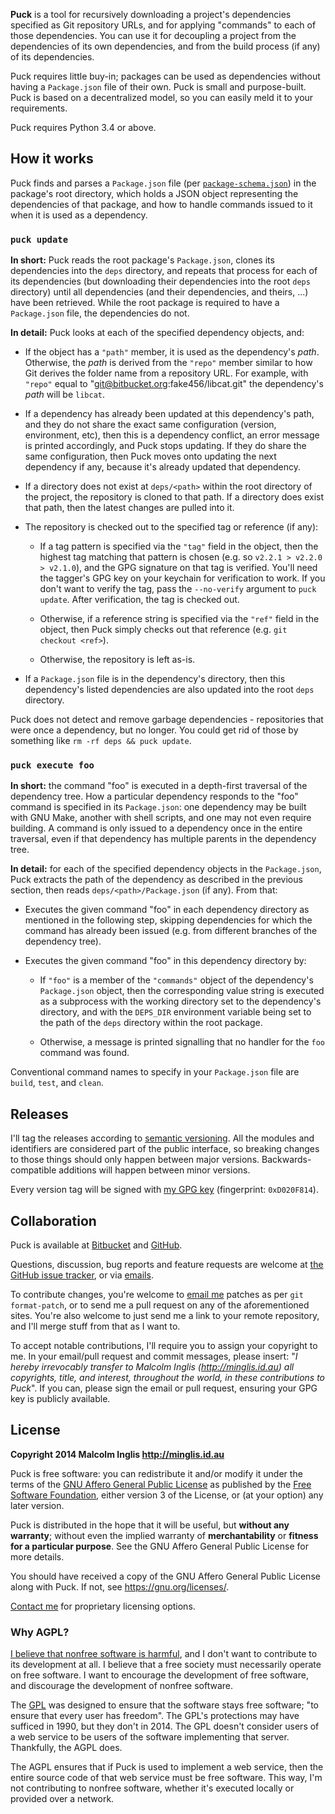 
**Puck** is a tool for recursively downloading a project's dependencies specified as Git repository URLs, and for applying "commands" to each of those dependencies. You can use it for decoupling a project from the dependencies of its own dependencies, and from the build process (if any) of its dependencies.

Puck requires little buy-in; packages can be used as dependencies without having a `Package.json` file of their own. Puck is small and purpose-built. Puck is based on a decentralized model, so you can easily meld it to your requirements.

Puck requires Python 3.4 or above.



## How it works

Puck finds and parses a `Package.json` file (per [`package-schema.json`](package-schema.json)) in the package's root directory, which holds a JSON object representing the dependencies of that package, and how to handle commands issued to it when it is used as a dependency.


### `puck update`

**In short:** Puck reads the root package's `Package.json`, clones its dependencies into the `deps` directory, and repeats that process for each of its dependencies (but downloading their dependencies into the root `deps` directory)  until all dependencies (and their dependencies, and theirs, ...) have been retrieved. While the root package is required to have a `Package.json` file, the dependencies do not.

**In detail:** Puck looks at each of the specified dependency objects, and:

- If the object has a `"path"` member, it is used as the dependency's *path*. Otherwise, the *path* is derived from the `"repo"` member similar to how Git derives the folder name from a repository URL. For example, with `"repo"` equal to "git@bitbucket.org:fake456/libcat.git" the dependency's *path* will be `libcat`.

- If a dependency has already been updated at this dependency's path, and they do not share the exact same configuration (version, environment, etc), then this is a dependency conflict, an error message is printed accordingly, and Puck stops updating. If they do share the same configuration, then Puck moves onto updating the next dependency if any, because it's already updated that dependency.

- If a directory does not exist at `deps/<path>` within the root directory of the project, the repository is cloned to that path. If a directory does exist that path, then the latest changes are pulled into it.

- The repository is checked out to the specified tag or reference (if any):

  - If a tag pattern is specified via the `"tag"` field in the object, then the highest tag matching that pattern is chosen (e.g. so `v2.2.1 > v2.2.0 > v2.1.0`), and the GPG signature on that tag is verified. You'll need the tagger's GPG key on your keychain for verification to work. If you don't want to verify the tag, pass the `--no-verify` argument to `puck update`. After verification, the tag is checked out.

  - Otherwise, if a reference string is specified via the `"ref"` field in the object, then Puck simply checks out that reference (e.g. `git checkout <ref>`).

  - Otherwise, the repository is left as-is.

- If a `Package.json` file is in the dependency's directory, then this dependency's listed dependencies are also updated into the root `deps` directory.

Puck does not detect and remove garbage dependencies - repositories that were once a dependency, but no longer. You could get rid of those by something like `rm -rf deps && puck update`.


### `puck execute foo`

**In short:** the command "foo" is executed in a depth-first traversal of the dependency tree. How a particular dependency responds to the "foo" command is specified in its `Package.json`: one dependency may be built with GNU Make, another with shell scripts, and one may not even require building. A command is only issued to a dependency once in the entire traversal, even if that dependency has multiple parents in the dependency tree.

**In detail:** for each of the specified dependency objects in the `Package.json`, Puck extracts the path of the dependency as described in the previous section, then reads `deps/<path>/Package.json` (if any). From that:

- Executes the given command "foo" in each dependency directory as mentioned in the following step, skipping dependencies for which the command has already been issued (e.g. from different branches of the dependency tree).

- Executes the given command "foo" in this dependency directory by:

  - If `"foo"` is a member of the `"commands"` object of the dependency's `Package.json` object, then the corresponding value string is executed as a subprocess with the working directory set to the dependency's directory, and with the `DEPS_DIR` environment variable being set to the path of the `deps` directory within the root package.

  - Otherwise, a message is printed signalling that no handler for the `foo` command was found.

Conventional command names to specify in your `Package.json` file are `build`, `test`, and `clean`.


## Releases

I'll tag the releases according to [semantic versioning](http://semver.org/spec/v2.0.0.html). All the modules and identifiers are considered part of the public interface, so breaking changes to those things should only happen between major versions. Backwards-compatible additions will happen between minor versions.

Every version tag will be signed with [my GPG key](http://pool.sks-keyservers.net/pks/lookup?op=vindex&search=0xD020F814) (fingerprint: `0xD020F814`).



## Collaboration

Puck is available at [Bitbucket](https://bitbucket.org/mcinglis/puck) and [GitHub](https://github.com/mcinglis/puck).

Questions, discussion, bug reports and feature requests are welcome at [the GitHub issue tracker](https://github.com/mcinglis/puck/issues), or via [emails](mailto:me@minglis.id.au).

To contribute changes, you're welcome to [email me](mailto:me@minglis.id.au) patches as per `git format-patch`, or to send me a pull request on any of the aforementioned sites. You're also welcome to just send me a link to your remote repository, and I'll merge stuff from that as I want to.

To accept notable contributions, I'll require you to assign your copyright to me. In your email/pull request and commit messages, please insert: "*I hereby irrevocably transfer to Malcolm Inglis (http://minglis.id.au) all copyrights, title, and interest, throughout the world, in these contributions to Puck*". If you can, please sign the email or pull request, ensuring your GPG key is publicly available.


## License

**Copyright 2014 Malcolm Inglis <http://minglis.id.au>**

Puck is free software: you can redistribute it and/or modify it under the terms of the [GNU Affero General Public License](https://gnu.org/licenses/agpl.html) as published by the [Free Software Foundation](https://fsf.org), either version 3 of the License, or (at your option) any later version.

Puck is distributed in the hope that it will be useful, but **without any warranty**; without even the implied warranty of **merchantability** or **fitness for a particular purpose**. See the GNU Affero General Public License for more details.

You should have received a copy of the GNU Affero General Public License along with Puck. If not, see <https://gnu.org/licenses/>.

[Contact me](mailto:me@minglis.id.au) for proprietary licensing options.

### Why AGPL?

[I believe that nonfree software is harmful](http://minglis.id.au/blog/2014/04/09/free-software-free-society.html), and I don't want to contribute to its development at all. I believe that a free society must necessarily operate on free software. I want to encourage the development of free software, and discourage the development of nonfree software.

The [GPL](https://gnu.org/licenses/gpl.html) was designed to ensure that the software stays free software; "to ensure that every user has freedom". The GPL's protections may have sufficed in 1990, but they don't in 2014. The GPL doesn't consider users of a web service to be users of the software implementing that server. Thankfully, the AGPL does.

The AGPL ensures that if Puck is used to implement a web service, then the entire source code of that web service must be free software. This way, I'm not contributing to nonfree software, whether it's executed locally or provided over a network.


